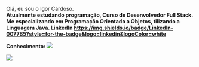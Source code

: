 Olá, eu sou o Igor Cardoso.
<br>
<b>
Atualmente estudando programação, Curso de Desenvolvedor Full Stack.
Me especializando em Programação Orientado a Objetos, tilizando a Linguagem Java.
<b>
LinkedIn
https://img.shields.io/badge/LinkedIn-0077B5?style=for-the-badge&logo=linkedin&logoColor=white

Conhecimento:
<img src="https://img.shields.io/badge/Adobe%20Photoshop-31A8FF?style=for-the-badge&logo=Adobe%20Photoshop&logoColor=black" />

<img src= "https://img.shields.io/badge/Eclipse-2C2255?style=for-the-badge&logo=eclipse&logoColor=white"/>
